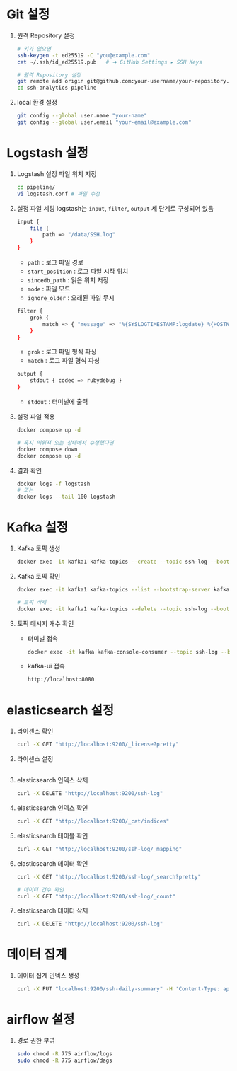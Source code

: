 # Git 설정
1. 원격 Repository 설정
    ```bash
    # 키가 없으면
    ssh-keygen -t ed25519 -C "you@example.com"
    cat ~/.ssh/id_ed25519.pub   # ➜ GitHub Settings ▸ SSH Keys
    ```

    ```bash
    # 원격 Repository 설정
    git remote add origin git@github.com:your-username/your-repository.git
    cd ssh-analytics-pipeline
    ```

2. local 환경 설정
    ```bash
    git config --global user.name "your-name"
    git config --global user.email "your-email@example.com"
    ```

# Logstash 설정
1. Logstash 설정 파일 위치 지정
    ```bash
    cd pipeline/
    vi logstash.conf # 파일 수정
    ```

2. 설정 파일 세팅
    logstash는 `input`, `filter`, `output` 세 단계로 구성되어 있음

    ```bash
    input {
        file {
            path => "/data/SSH.log"
        }
    }
    ```
    - `path` : 로그 파일 경로
    - `start_position` : 로그 파일 시작 위치
    - `sincedb_path` : 읽은 위치 저장
    - `mode` : 파일 모드
    - `ignore_older` : 오래된 파일 무시

    ```bash
    filter {
        grok {
            match => { "message" => "%{SYSLOGTIMESTAMP:logdate} %{HOSTNAME:host} %{DATA:process}(?:\[%{NUMBER:pid}\])?: %{GREEDYDATA:msg}" }
        }
    }
    ```
    - `grok` : 로그 파일 형식 파싱
    - `match` : 로그 파일 형식 파싱

    ```bash
    output {
        stdout { codec => rubydebug }
    }
    ```
    - `stdout` : 터미널에 출력

3. 설정 파일 적용
    ```bash
    docker compose up -d

    # 혹시 띄워져 있는 상태에서 수정했다면
    docker compose down
    docker compose up -d
    ```

4. 결과 확인   
    ```bash
    docker logs -f logstash
    # 또는
    docker logs --tail 100 logstash
    ```

# Kafka 설정
1. Kafka 토픽 생성
    ```bash
    docker exec -it kafka1 kafka-topics --create --topic ssh-log --bootstrap-server kafka1:29092 --partitions 3 --replication-factor 3
    ```

2. Kafka 토픽 확인
    ```bash
    docker exec -it kafka1 kafka-topics --list --bootstrap-server kafka1:29092
    ```

    ```bash
    # 토픽 삭제
    docker exec -it kafka1 kafka-topics --delete --topic ssh-log --bootstrap-server kafka1:29092
    ```

3. 토픽 메시지 개수 확인
    - 터미널 접속
        ```bash
        docker exec -it kafka kafka-console-consumer --topic ssh-log --bootstrap-server kafka:29092 --from-beginning --max-messages 10
        ```

    - kafka-ui 접속
        ```bash
        http://localhost:8080
        ```

# elasticsearch 설정
1. 라이센스 확인
    ```bash
    curl -X GET "http://localhost:9200/_license?pretty"
    ```

2. 라이센스 설정
    ```bash

1. elasticsearch 인덱스 삭제
    ```bash
    curl -X DELETE "http://localhost:9200/ssh-log"
    ```

2. elasticsearch 인덱스 확인
    ```bash
    curl -X GET "http://localhost:9200/_cat/indices"
    ```

3. elasticsearch 테이블 확인
    ```bash
    curl -X GET "http://localhost:9200/ssh-log/_mapping"
    ```

4. elasticsearch 데이터 확인
    ```bash
    curl -X GET "http://localhost:9200/ssh-log/_search?pretty"
    ```
    ``` bash
    # 데이터 건수 확인
    curl -X GET "http://localhost:9200/ssh-log/_count"
    ```

5. elasticsearch 데이터 삭제
    ```bash
    curl -X DELETE "http://localhost:9200/ssh-log"
    ```

# 데이터 집계
1. 데이터 집계 인덱스 생성
    ```bash
    curl -X PUT "localhost:9200/ssh-daily-summary" -H 'Content-Type: application/json' -d @spark/ssh-daily-summary.json
    ```


# airflow 설정

1. 경로 권한 부여
    ```bash
    sudo chmod -R 775 airflow/logs
    sudo chmod -R 775 airflow/dags
    ```